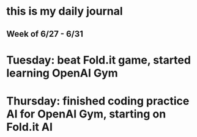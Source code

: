 #  **this is my daily journal**


##  **Week of 6/27 - 6/31**
# Tuesday: beat Fold.it game, started learning OpenAI Gym
# Thursday: finished coding practice AI for OpenAI Gym, starting on Fold.it AI
